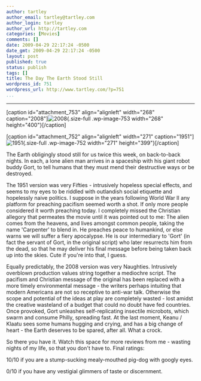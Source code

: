 ```yaml
---
author: tartley
author_email: tartley@tartley.com
author_login: tartley
author_url: http://tartley.com
categories: [Movies]
comments: []
date: 2009-04-29 22:17:24 -0500
date_gmt: 2009-04-29 22:17:24 -0500
layout: post
published: true
status: publish
tags: []
title: The Day The Earth Stood Still
wordpress_id: 751
wordpress_url: http://www.tartley.com/?p=751
...
```

---

<div>

\[caption id="attachment\_753" align="alignleft" width="268"
caption="2008"\]![2008](http://www.tartley.com/wp-content/uploads/2009/04/day-the-earth-stood-still-2008.jpg "day-the-earth-stood-still-2008"){.size-full
.wp-image-753 width="268" height="400"}\[/caption\]

\[caption id="attachment\_752" align="alignleft" width="271"
caption="1951"\]![1951](http://www.tartley.com/wp-content/uploads/2009/04/day-the-earth-stood-still-1951.jpg "day-the-earth-stood-still-1951"){.size-full
.wp-image-752 width="271" height="399"}\[/caption\]

</div>

The Earth obligingly stood still for us twice this week, on back-to-back
nights. In each, a lone alien man arrives in a spaceship with his giant
robot buddy Gort, to tell humans that they must mend their destructive
ways or be destroyed.

The 1951 version was very Fifties - intrusively hopeless special
effects, and seems to my eyes to be riddled with outlandish social
etiquette and hopelessly naive politics. I suppose in the years
following World War II any platform for preaching pacifism seemed worth
a shot. If only more people considered it worth preaching today. I
completely missed the Christian allegory that permeates the movie until
it was pointed out to me: The alien comes from the heavens, and lives
amongst common people, taking the name 'Carpenter' to blend in. He
preaches peace to humankind, or else warns we will suffer a fiery
apocalypse. He is our intermediary to 'Gort' (in fact the servant of
Gort, in the original script) who later resurrects him from the dead, so
that he may deliver his final message before being taken back up into
the skies. Cute if you're into that, I guess.

Equally predictably, the 2008 version was very Naughties. Intrusively
overblown production values string together a mediochre script. The
pacifism and Christian message of the original has been replaced with a
more timely environmental message - the writers perhaps intuiting that
modern Americans are not so receptive to anti-war talk. Otherwise the
scope and potential of the ideas at play are completely wasted - lost
amidst the creative wasteland of a budget that could no doubt have fed
countries. Once provoked, Gort unleashes self-replicating insectile
microbots, which swarm and consume Philly, spreading fast. At the last
moment, Keanu / Klaatu sees some humans hugging and crying, and has a
big change of heart - the Earth deserves to be spared, after all. What a
crock.

So there you have it. Watch this space for more reviews from me -
wasting nights of my life, so that you don't have to. Final ratings:

10/10 if you are a stump-sucking mealy-mouthed pig-dog with googly eyes.

0/10 if you have any vestigial glimmers of taste or discernment.
